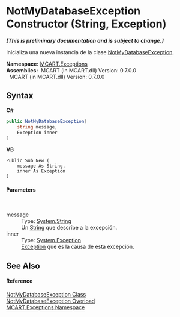 # NotMyDatabaseException Constructor (String, Exception)
 _**\[This is preliminary documentation and is subject to change.\]**_

Inicializa una nueva instancia de la clase <a href="78ee2910-3539-d372-3243-64603b06ba82">NotMyDatabaseException</a>.

**Namespace:**&nbsp;<a href="36e6166c-cb29-ee06-1b8a-ebc61fae7b0a">MCART.Exceptions</a><br />**Assemblies:**&nbsp;&nbsp;MCART (in MCART.dll) Version: 0.7.0.0<br />&nbsp;&nbsp;MCART (in MCART.dll) Version: 0.7.0.0<br />

## Syntax

**C#**<br />
``` C#
public NotMyDatabaseException(
	string message,
	Exception inner
)
```

**VB**<br />
``` VB
Public Sub New ( 
	message As String,
	inner As Exception
)
```


#### Parameters
&nbsp;<dl><dt>message</dt><dd>Type: <a href="http://msdn2.microsoft.com/es-es/library/s1wwdcbf" target="_blank">System.String</a><br />Un <a href="http://msdn2.microsoft.com/es-es/library/s1wwdcbf" target="_blank">String</a> que describe a la excepción.</dd><dt>inner</dt><dd>Type: <a href="http://msdn2.microsoft.com/es-es/library/c18k6c59" target="_blank">System.Exception</a><br /><a href="http://msdn2.microsoft.com/es-es/library/c18k6c59" target="_blank">Exception</a> que es la causa de esta excepción.</dd></dl>

## See Also


#### Reference
<a href="78ee2910-3539-d372-3243-64603b06ba82">NotMyDatabaseException Class</a><br /><a href="8e3ab78e-f169-c29a-45f4-30124a0c3122">NotMyDatabaseException Overload</a><br /><a href="36e6166c-cb29-ee06-1b8a-ebc61fae7b0a">MCART.Exceptions Namespace</a><br />